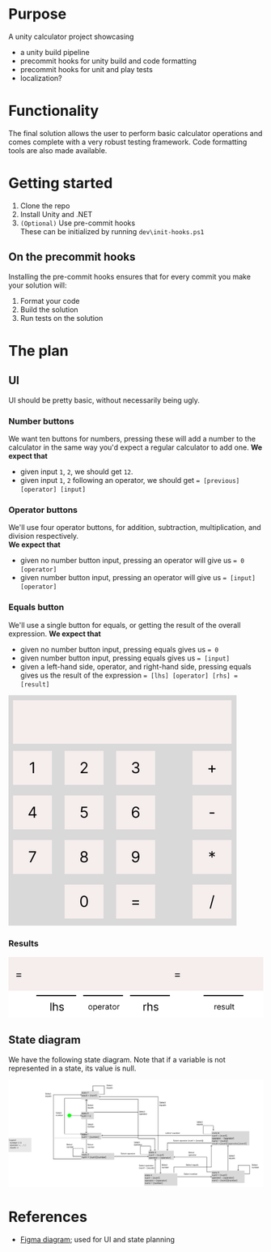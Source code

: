 # Purpose

A unity calculator project showcasing

- a unity build pipeline
- precommit hooks for unity build and code formatting
- precommit hooks for unit and play tests
- localization?

# Functionality

The final solution allows the user to perform basic calculator operations and comes complete with a very robust testing framework. Code formatting tools are also made available.

# Getting started

1. Clone the repo
1. Install Unity and .NET
1. `(Optional)` Use pre-commit hooks  
   These can be initialized by running `dev\init-hooks.ps1`

## On the precommit hooks

Installing the pre-commit hooks ensures that for every commit you make your solution will:

1. Format your code
1. Build the solution
1. Run tests on the solution

# The plan

## UI

UI should be pretty basic, without necessarily being ugly.

### Number buttons

We want ten buttons for numbers, pressing these will add a number to the calculator in the same way you'd expect a regular calculator to add one.
**We expect that**

- given input `1`, `2`, we should get `12`.
- given input `1`, `2` following an operator, we should get `= [previous] [operator] [input]`

### Operator buttons

We'll use four operator buttons, for addition, subtraction, multiplication, and division respectively.  
**We expect that**

- given no number button input, pressing an operator will give us `= 0 [operator]`
- given number button input, pressing an operator will give us `= [input] [operator] `

### Equals button

We'll use a single button for equals, or getting the result of the overall expression.
**We expect that**

- given no number button input, pressing equals gives us `= 0 `
- given number button input, pressing equals gives us `= [input] `
- given a left-hand side, operator, and right-hand side, pressing equals gives us the result of the expression `= [lhs] [operator] [rhs] = [result]`

![the UI](.docs/Full%20UI.png)

### Results

![the results](.docs/ResultsFormat.png)

## State diagram

We have the following state diagram. Note that if a variable is not represented in a state, its value is null.

![the state diagram](.docs/Calculator%20State%20Diagram.png)

# References

- [Figma diagram](https://www.figma.com/file/ErCYBNpRccDCIVZ6I0j3uW/Calculator?node-id=0%3A1); used for UI and state planning
